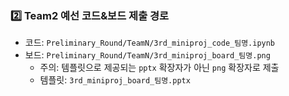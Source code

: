 ### 2️⃣ Team2 예선 코드&보드 제출 경로

* 코드: `Preliminary_Round/TeamN/3rd_miniproj_code_팀명.ipynb`
* 보드: `Preliminary_Round/TeamN/3rd_miniproj_board_팀명.png`
  * 주의: 템플릿으로 제공되는 `pptx` 확장자가 아닌 `png` 확장자로 제출
  * 템플릿: `3rd_miniproj_board_팀명.pptx`
